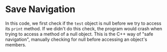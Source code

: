# Save Navigation
In this code, we first check if the `test` object is null before we try to access its `print` method. If we didn't do this check, the program would crash when trying to access a method of a null object. This is the C++ way of "safe navigation", manually checking for null before accessing an object's members.
